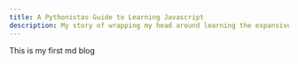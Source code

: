 ```yaml
---
title: A Pythonistas Guide to Learning Javascript
description: My story of wrapping my head around learning the expansive world of javascript frontend development.
---
```


This is my first md blog
